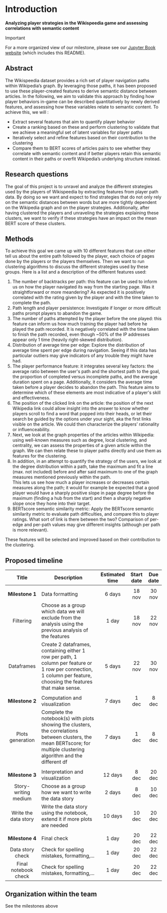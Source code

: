 # Introduction

**Analyzing player strategies in the Wikispeedia game and assessing correlations with semantic content**

> [!IMPORTANT]
> For a more organized view of our milestone, please see our [Jupyter Book website](https://epfl-ada.github.io/ada-2023-project-adamants/README.html) (which includes this README).

## Abstract

The Wikispeedia dataset provides a rich set of player navigation paths within Wikipedia’s graph.
By leveraging those paths, it has been proposed to use these player-created features to derive semantic distance between articles.
In the following, we aim to validate this approach by finding how player behaviors in-game can be described quantitatively by newly derived features, and assessing how these variables relate to semantic content.
To achieve this, we will :

- Extract several features that aim to quantify player behavior
- Create a ranking based on these and perform clustering to validate that we achieve a meaningful set of latent variables for player paths
- Iteratively select and refine features based on their contribution to the clustering
- Compare them to BERT scores of articles pairs to see whether they correlate with semantic content and if better players retain this semantic content in their paths or overfit Wikipedia’s underlying structure instead.

## Research questions

The goal of this project is to unravel and analyze the different strategies used by the players of Wikispeedia by extracting features from player path data. By doing so we want and expect to find strategies that do not only rely on the semantic distances between words but are more tightly dependent on the Wikipedia graph and on the player strategies. Additionally, after having clustered the players and unraveling the strategies explaining these clusters, we want to verify if these strategies have an impact on the mean BERT score of these clusters.

## Methods

To achieve this goal we came up with 10 different features that can either tell us about the entire path followed by the player, each choice of pages done by the players or the players themselves. Then we want to run clustering algorithms to discuss the different strategies used by these groups. Here is a list and a description of the different features used:  

1. The number of backtracks per path: this feature can be used to inform us on how the player navigated its way from the starting page. Was it straightforward or more meandering? As expected it is positively correlated with the rating given by the player and with the time taken to complete the path.  
2. Path length and player persistence: Investigate if longer or more difficult paths prompt players to abandon the game.  
3. The number of paths attempted by the player before the one played: this feature can inform us how much training the player had before he played the path recorded. It is negatively correlated with the time taken to finish the path recorded, even though ~50% of the IP addresses appear only 1 time (heavily right-skewed distribution).  
4. Distribution of average time per edge: Explore the distribution of average time spent per edge during navigation. Seeing if this data has particular outliers may give indicators of any trouble they might have had.  
5. The player performance feature: it integrates several key factors: the average ratio between the user's path and the shortest path to the goal, the proportion of completed versus incomplete paths, and the average duration spent on a page. Additionally, it considers the average time taken before a player decides to abandon the path. This feature aims to determine which of these elements are most indicative of a player's skill and effectiveness.  
6. The position of the clicked link on the article: the position of the next Wikipedia link could allow insight into the answer to know whether players scroll to find a word that popped into their heads, or let their search be guided by the options under your sight, aka the first links visible on the article. We could then characterize the players’ rationality or influenceability. 
7. Next, we look at the graph properties of the articles within Wikipedia: using well-known measures such as degree, local clustering, and centrality, we can assess the properties of a given article within the graph. We can then relate these to player paths directly and use them as features for the clustering.  
8. In addition, in an attempt to quantify the strategy of the users, we look at the degree distribution within a path, take the maximum and fit a line (max. not included) before and after said maximum to one of the graph measures mentioned previously within the path.  
This lets us see how much a player increases or decreases certain measures along the path; it would for example be expected that a good player would have a sharply positive slope in page degree before the maximum (finding a hub from the start) and then a sharply negative slope once they hone into their target.  
9. BERTscore semantic similarity metric: Apply the BERTscore semantic similarity metric to evaluate path difficulties, and compare this to player ratings. What sort of link is there between the two? Comparison of per-edge and per-path values may give different insights (although per path is more relevant).

These features will be selected and improved based on their contribution to the clustering.  

## Proposed timeline

|         Title        | Description                                                                                                                                                                | Estimated time | Start date | Due date |
|:--------------------:|----------------------------------------------------------------------------------------------------------------------------------------------------------------------------|:--------------:|:----------:|:--------:|
|                      |                                                                                                                                                                            |                |            |          |
|    **Milestone 1**   | Data formatting                                                                                                                                                            |     6 days     |   18 nov   |  30 nov  |
|       Filtering      | Choose as a group which data we will exclude  from the analysis using the previous  analysis of the features                                                                |      1 day     |   18 nov   |  22 nov  |
|      Dataframes      | Create 2 dataframes, containing either 1 row per path, 1 column per feature or 1 row per  connection, 1 column per feature, choosing the features that make sense.            |     5 days     |   22 nov   |  30 nov  |
|                      |                                                                                                                                                                            |                |            |          |
|    **Milestone 2**   | Computation and visualization                                                                                                                                              |     7 days     |    1 dec   |   8 dec  |
|   Plots generation   | Complete the notebook(s) with plots showing  the clusters, the correlations between  clusters, the mean BERTscore; for multiple  clustering algorithm and the different df |     7 days     |    1 dec   |   8 dec  |
|                      |                                                                                                                                                                            |                |            |          |
|    **Milestone 3**   | Interpretation and visualization                                                                                                                                           |     12 days    |    8 dec   |  20 dec  |
| Story-writing medium | Choose as a group how we want to write the data story                                                                                                                      |     2 days     |    8 dec   |  10 dec  |
| Write the data story | Write the data story using the notebook, extend it if more plots are needed                                                                                                |     10 days    |   10 dec   |  20 dec  |
|                      |                                                                                                                                                                            |                |            |          |
|    **Milestone 4**   | Final check                                                                                                                                                                |      1 day     |   20 dec   |  22 dec  |
|   Data story check   | Check for spelling mistakes, formatting,...                                                                                                                                |      1 day     |   20 dec   |  22 dec  |
| Final notebook check | Check for spelling mistakes, formatting,...                                                                                                                                |      1 day     |   20 dec   |  22 dec  |

## Organization within the team
See the milestones above
